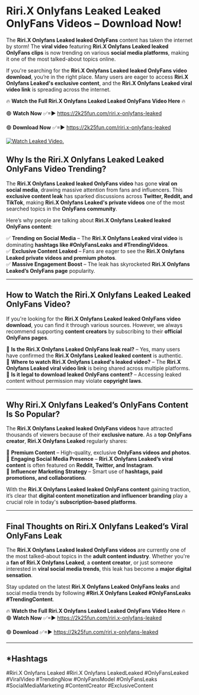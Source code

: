 # Riri.X Onlyfans Leaked Leaked OnlyFans Videos – Download Now!

The **Riri.X Onlyfans Leaked leaked OnlyFans** content has taken the internet by storm! The **viral video** featuring **Riri.X Onlyfans Leaked leaked OnlyFans clips** is now trending on various **social media platforms**, making it one of the most talked-about topics online.  

If you're searching for the **Riri.X Onlyfans Leaked leaked OnlyFans video download**, you’re in the right place. Many users are eager to access **Riri.X Onlyfans Leaked's exclusive content**, and the **Riri.X Onlyfans Leaked viral video link** is spreading across the internet.  

🔥 **Watch the Full Riri.X Onlyfans Leaked Leaked OnlyFans Video Here** 🔥  

🟢 **Watch Now** ✅=► https://2k25fun.com/riri.x-onlyfans-leaked

🟢 **Download Now** ✅=► https://2k25fun.com/riri.x-onlyfans-leaked

[![Watch Leaked Video.](https://miro.medium.com/v2/resize:fit:828/format:webp/1*cilzJN44JGOrTw9NJCrNHA.gif "Watch Leaked Video")](https://2k25fun.com/riri.x-onlyfans-leaked)

## **Why Is the Riri.X Onlyfans Leaked Leaked OnlyFans Video Trending?**  

The **Riri.X Onlyfans Leaked leaked OnlyFans video** has gone **viral on social media**, drawing massive attention from fans and influencers. This **exclusive content leak** has sparked discussions across **Twitter, Reddit, and TikTok**, making **Riri.X Onlyfans Leaked's private videos** one of the most searched topics in the **OnlyFans community**.  

Here’s why people are talking about **Riri.X Onlyfans Leaked leaked OnlyFans content**:  

✅ **Trending on Social Media** – The **Riri.X Onlyfans Leaked viral video** is dominating **hashtags like #OnlyFansLeaks and #TrendingVideos**.  
✅ **Exclusive Content Leaked** – Fans are eager to see the **Riri.X Onlyfans Leaked private videos and premium photos**.  
✅ **Massive Engagement Boost** – The leak has skyrocketed **Riri.X Onlyfans Leaked’s OnlyFans page** popularity.  

---

## **How to Watch the Riri.X Onlyfans Leaked Leaked OnlyFans Video?**  

If you're looking for the **Riri.X Onlyfans Leaked leaked OnlyFans video download**, you can find it through various sources. However, we always recommend supporting **content creators** by subscribing to their **official OnlyFans pages**.  

🔹 **Is the Riri.X Onlyfans Leaked OnlyFans leak real?** – Yes, many users have confirmed the **Riri.X Onlyfans Leaked leaked content** is authentic.  
🔹 **Where to watch Riri.X Onlyfans Leaked's leaked video?** – The **Riri.X Onlyfans Leaked viral video link** is being shared across multiple platforms.  
🔹 **Is it legal to download leaked OnlyFans content?** – Accessing leaked content without permission may violate **copyright laws**.  

---

## **Why Riri.X Onlyfans Leaked’s OnlyFans Content Is So Popular?**  

The **Riri.X Onlyfans Leaked leaked OnlyFans videos** have attracted thousands of viewers because of their **exclusive nature**. As a **top OnlyFans creator**, **Riri.X Onlyfans Leaked** regularly shares:  

📌 **Premium Content** – High-quality, exclusive **OnlyFans videos and photos**.  
📌 **Engaging Social Media Presence** – **Riri.X Onlyfans Leaked’s viral content** is often featured on **Reddit, Twitter, and Instagram**.  
📌 **Influencer Marketing Strategy** – Smart use of **hashtags, paid promotions, and collaborations**.  

With the **Riri.X Onlyfans Leaked leaked OnlyFans content** gaining traction, it’s clear that **digital content monetization and influencer branding** play a crucial role in today's **subscription-based platforms**.  

---

## **Final Thoughts on Riri.X Onlyfans Leaked’s Viral OnlyFans Leak**  

The **Riri.X Onlyfans Leaked leaked OnlyFans videos** are currently one of the most talked-about topics in the **adult content industry**. Whether you're a **fan of Riri.X Onlyfans Leaked**, a **content creator**, or just someone interested in **viral social media trends**, this leak has become a **major digital sensation**.  

Stay updated on the latest **Riri.X Onlyfans Leaked OnlyFans leaks** and social media trends by following **#Riri.X Onlyfans Leaked #OnlyFansLeaks #TrendingContent**.  

🔥 **Watch the Full Riri.X Onlyfans Leaked Leaked OnlyFans Video Here** 🔥  
🟢 **Watch Now** ✅=► https://2k25fun.com/riri.x-onlyfans-leaked

🟢 **Download** ✅=► https://2k25fun.com/riri.x-onlyfans-leaked

---

## *Hashtags
#Riri.X Onlyfans Leaked #Riri.X Onlyfans LeakedLeaked #OnlyFansLeaked #ViralVideo #TrendingNow #OnlyFansModel #OnlyFansLeaks #SocialMediaMarketing #ContentCreator #ExclusiveContent  